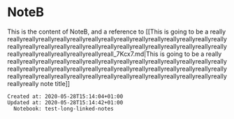 # NoteB



This is the content of NoteB, and a reference to [[This is going to be a really reallyreallyreallyreallyreallyreallyreallyreallyreallyreallyreallyreallyreallyreallyreallyreallyreallyreallyreallyreallyreallyreallyreallyreallyreallyreallyreallyreallyreallyreallyreallyreallyreallyreallyreall_7Kcx7.md|This is going to be a really reallyreallyreallyreallyreallyreallyreallyreallyreallyreallyreallyreallyreallyreallyreallyreallyreallyreallyreallyreallyreallyreallyreallyreallyreallyreallyreallyreallyreallyreallyreallyreallyreallyreallyreallyreallyreallyreallyreallyreallyreallyreallyreallyreally note title]]

    Created at: 2020-05-28T15:14:04+01:00
    Updated at: 2020-05-28T15:14:42+01:00
      Notebook: test-long-linked-notes
